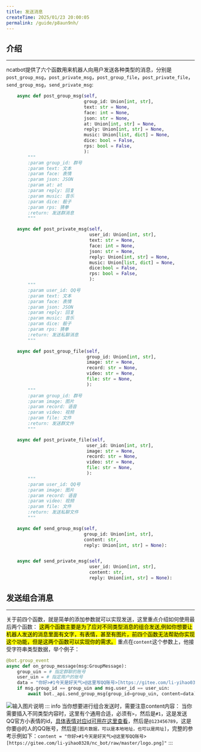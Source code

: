 ```yaml
---
title: 发送消息
createTime: 2025/01/23 20:00:05
permalink: /guide/p8aun9nh/
---
```

## 介绍

---
ncatbot提供了六个函数用来机器人向用户发送各种类型的消息，分别是`post_group_msg`，`post_private_msg`，`post_group_file`，`post_private_file`，`send_group_msg`，`send_private_msg`:
```python
    async def post_group_msg(self,
                             group_id: Union[int, str],
                             text: str = None,
                             face: int = None,
                             json: str = None,
                             at: Union[int, str] = None,
                             reply: Union[int, str] = None,
                             music: Union[list, dict] = None,
                             dice: bool = False,
                             rps: bool = False,
                             ):
        """
        :param group_id: 群号
        :param text: 文本
        :param face: 表情
        :param json: JSON
        :param at: at
        :param reply: 回复
        :param music: 音乐
        :param dice: 骰子
        :param rps: 猜拳
        :return: 发送群消息
        """

    async def post_private_msg(self,
                               user_id: Union[int, str],
                               text: str = None,
                               face: int = None,
                               json: str = None,
                               reply: Union[int, str] = None,
                               music: Union[list, dict] = None,
                               dice:bool = False,
                               rps: bool = False,
                               ):
        """
        :param user_id: QQ号
        :param text: 文本
        :param face: 表情
        :param json: JSON
        :param reply: 回复
        :param music: 音乐
        :param dice: 骰子
        :param rps: 猜拳
        :return: 发送私聊消息
        """

    async def post_group_file(self,
                              group_id: Union[int, str],
                              image: str = None,
                              record: str = None,
                              video: str = None,
                              file: str = None,
                              ):
        """
        :param group_id: 群号
        :param image: 图片
        :param record: 语音
        :param video: 视频
        :param file: 文件
        :return: 发送群文件
        """

    async def post_private_file(self,
                              user_id: Union[int, str],
                              image: str = None,
                              record: str = None,
                              video: str = None,
                              file: str = None,
                              ):
        """
        :param user_id: QQ号
        :param image: 图片
        :param record: 语音
        :param video: 视频
        :param file: 文件
        :return: 发送私聊文件
        """

    async def send_group_msg(self,
                             group_id: Union[int, str],
                             content: str,
                             reply: Union[int, str] = None):


    async def send_private_msg(self,
                               user_id: Union[int, str],
                               content: str,
                               reply: Union[int, str] = None):
```
## 发送组合消息

---
关于前四个函数，就是简单的添加参数就可以实现发送，这里重点介绍如何使用最后两个函数：
<mark>这两个函数主要是为了应对不同类型消息的组合发送,例如你想要让机器人发送的消息里面有文字，有表情，甚至有图片，前四个函数无法帮助你实现这个功能，但是这两个函数可以实现你的需求。</mark>
重点在`content`这个参数上，他接受字符串类型数据，举个例子：
```python
@bot.group_event
async def on_group_message(msg:GroupMessage):
    group_uin = # 指定群聊的账号
    user_uin = # 指定用户的账号
    data = "你好>#1今天是好天气>@这里写QQ账号>[https://gitee.com/li-yihao0328/nc_bot/raw/master/logo.png]"
    if msg.group_id == group_uin and msg.user_id == user_uin:
        await bot._api.send_group_msg(group_id=group_uin, content=data)
```
![输入图片说明](https://foruda.gitee.com/images/1737628176398633041/27f37c8b_13790314.png "屏幕截图")
::: info
当你想要进行组合发送时，需要注意content内容：
当你需要插入不同类型内容时，这里有个通用合适，必须有`>`，然后是`#1`，这是发送QQ官方小表情的id，[具体表情对应id可用在这里查看](https://docs-v1.zhamao.xin/face_list.html)，然后是`@123456789`，这是你要@的人的QQ账号，然后是`[图片数据，可以是本地地址，也可以是网址]`，完整的参考示例如下：`content = "你好>#1今天是好天气>@这里写QQ账号>[https://gitee.com/li-yihao0328/nc_bot/raw/master/logo.png]"`
:::